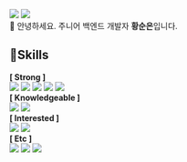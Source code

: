 
[<img src="https://img.shields.io/badge/Blog-40AEF0?style=flat-square&logo=Blogger&logoColor=white"/>](https://velog.io/@catalyst88) [<img src="https://img.shields.io/badge/catalyst8849@gmail.com-EA4335?style=flat-square&logo=Gmail&logoColor=white"/>](mailto:catalyst8849@gmail.com) </br>
👋 안녕하세요. 주니어 백엔드 개발자 **황순은**입니다. </br>

## 💪Skills </br>
**[ Strong ]** </br>
<img src="https://img.shields.io/badge/JavaScript-EA8220?style=flat-square&logo=JavaScript&logoColor=white"/> <img src="https://img.shields.io/badge/Node.js-339933?style=flat-square&logo=Node.js&logoColor=white"/> <img src="https://img.shields.io/badge/Express-000000?style=flat-square&logo=Express&logoColor=white"/> <img src="https://img.shields.io/badge/MySQL-4479A1?style=flat-square&logo=MySQL&logoColor=white"/> <img src="https://img.shields.io/badge/AWS-FF61F6?style=flat-square&logo=Amazon AWS&logoColor=white"/> </br>
**[ Knowledgeable ]** </br>
<img src="https://img.shields.io/badge/React-0088CC?style=flat-square&logo=React&logoColor=white"/> <img src="https://img.shields.io/badge/Redux-764ABC?style=flat-square&logo=Redux&logoColor=white"/> </br>
**[ Interested ]** </br>
<img src="https://img.shields.io/badge/TypeScript-3178C6?style=flat-square&logo=TypeScript&logoColor=white"/> <img src="https://img.shields.io/badge/NestJS-E0234E?style=flat-square&logo=NestJS&logoColor=white"/> </br>
**[ Etc ]** </br>
<img src="https://img.shields.io/badge/Git-F05032?style=flat-square&logo=Git&logoColor=white"/> <img src="https://img.shields.io/badge/Notion-000000?style=flat-square&logo=Notion&logoColor=white"/> <img src="https://img.shields.io/badge/Figma-F24E1E?style=flat-square&logo=Figma&logoColor=white"/> 
<!--
**Hwangsooneun/Hwangsooneun** is a ✨ _special_ ✨ repository because its `README.md` (this file) appears on your GitHub profile.

Here are some ideas to get you started:

- 🔭 I’m currently working on ...
- 🌱 I’m currently learning ...
- 👯 I’m looking to collaborate on ...
- 🤔 I’m looking for help with ...
- 💬 Ask me about ...
- 📫 How to reach me: ...
- 😄 Pronouns: ...
- ⚡ Fun fact: ...
-->

